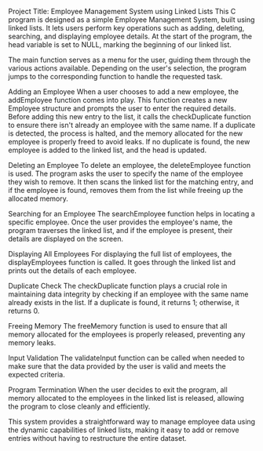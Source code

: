 Project Title: Employee Management System using Linked Lists
This C program is designed as a simple Employee Management System, built using linked lists. It lets users perform key operations such as adding, deleting, searching, and displaying employee details. At the start of the program, the head variable is set to NULL, marking the beginning of our linked list.

The main function serves as a menu for the user, guiding them through the various actions available. Depending on the user's selection, the program jumps to the corresponding function to handle the requested task.

Adding an Employee
When a user chooses to add a new employee, the addEmployee function comes into play. This function creates a new Employee structure and prompts the user to enter the required details. Before adding this new entry to the list, it calls the checkDuplicate function to ensure there isn't already an employee with the same name. If a duplicate is detected, the process is halted, and the memory allocated for the new employee is properly freed to avoid leaks. If no duplicate is found, the new employee is added to the linked list, and the head is updated.

Deleting an Employee
To delete an employee, the deleteEmployee function is used. The program asks the user to specify the name of the employee they wish to remove. It then scans the linked list for the matching entry, and if the employee is found, removes them from the list while freeing up the allocated memory.

Searching for an Employee
The searchEmployee function helps in locating a specific employee. Once the user provides the employee's name, the program traverses the linked list, and if the employee is present, their details are displayed on the screen.

Displaying All Employees
For displaying the full list of employees, the displayEmployees function is called. It goes through the linked list and prints out the details of each employee.

Duplicate Check
The checkDuplicate function plays a crucial role in maintaining data integrity by checking if an employee with the same name already exists in the list. If a duplicate is found, it returns 1; otherwise, it returns 0.

Freeing Memory
The freeMemory function is used to ensure that all memory allocated for the employees is properly released, preventing any memory leaks.

Input Validation
The validateInput function can be called when needed to make sure that the data provided by the user is valid and meets the expected criteria.

Program Termination
When the user decides to exit the program, all memory allocated to the employees in the linked list is released, allowing the program to close cleanly and efficiently.

This system provides a straightforward way to manage employee data using the dynamic capabilities of linked lists, making it easy to add or remove entries without having to restructure the entire dataset.
